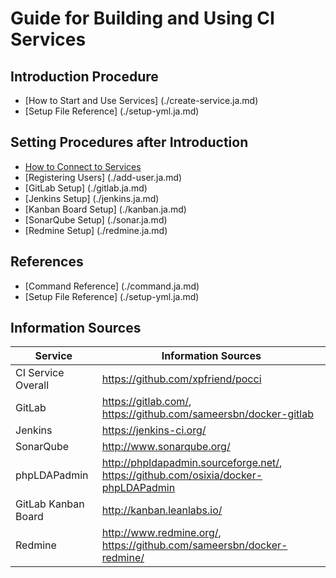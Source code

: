 Guide for Building and Using CI Services
==========================

<div id="setup-log"></div>

Introduction Procedure
-----------------------
*   [How to Start and Use Services] (./create-service.ja.md)
*   [Setup File Reference] (./setup-yml.ja.md)


Setting Procedures after Introduction
-------------------------------------
*   [How to Connect to Services](./access.ja.md)
*   [Registering Users] (./add-user.ja.md)
*   [GitLab Setup] (./gitlab.ja.md)
*   [Jenkins Setup] (./jenkins.ja.md)
*   [Kanban Board Setup] (./kanban.ja.md)
*   [SonarQube Setup] (./sonar.ja.md)
*   [Redmine Setup] (./redmine.ja.md)

References
------------
*   [Command Reference] (./command.ja.md)
*   [Setup File Reference] (./setup-yml.ja.md)


Information Sources
---------------------

Service             | Information Sources
------------------- | ---------------------------------------------------------------------------------------
CI Service Overall  | <https://github.com/xpfriend/pocci>
GitLab              | <https://gitlab.com/>, <https://github.com/sameersbn/docker-gitlab>
Jenkins             | <https://jenkins-ci.org/>
SonarQube           | <http://www.sonarqube.org/>
phpLDAPadmin        | <http://phpldapadmin.sourceforge.net/>, <https://github.com/osixia/docker-phpLDAPadmin>
GitLab Kanban Board | <http://kanban.leanlabs.io/>
Redmine             | <http://www.redmine.org/>, <https://github.com/sameersbn/docker-redmine/>
